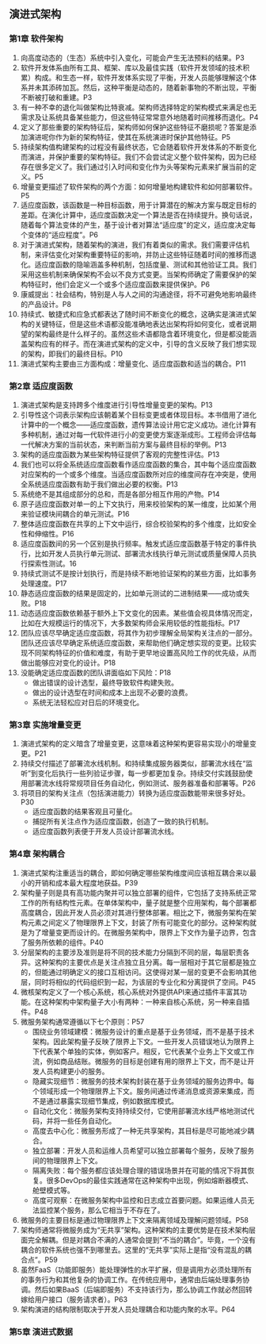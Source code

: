 ## 演进式架构

### 第1章 软件架构

1. 向高度动态的（生态）系统中引入变化，可能会产生无法预料的结果。P3
2. 软件开发体系由所有工具、框架、库以及最佳实践（软件开发领域的技术积累）构成。和生态一样，软件开发体系实现了平衡，开发人员能够理解这个体系并未其添砖加瓦。然后，这种平衡是动态的，随着新事物的不断出现，平衡不断被打破和重建。P3
3. 有一种不幸的退化叫做架构比特衰减。架构师选择特定的架构模式来满足也无需求及让系统具备某些能力，但这些特征常常意外地随着时间推移而退化。P4
4. 定义了那些重要的架构特征后，架构师如何保护这些特征不磨损呢？答案是添加演进呢你作为新的架构特征，使其在系统演进时保护其他特征。P5
5. 持续架构值构建架构的过程没有最终状态，它会随着软件开发体系的不断变化而演进，并保护重要的架构特征。我们不会尝试定义整个软件架构，因为已经存在很多定义了。我们通过引入时间和变化作为头等架构元素来扩展当前的定义。P5
6. 增量变更描述了软件架构的两个方面：如何增量地构建软件和如何部署软件。P5
7. 适应度函数，该函数是一种目标函数，用于计算潜在的解决方案与既定目标的差距。在演化计算中，适应度函数决定一个算法是否在持续提升。换句话说，随着每个算法变体的产生，基于设计者对算法“适应度”的定义，适应度决定每个变体的“适应程度”。P6
8. 对于演进式架构，随着架构的演进，我们有着类似的需求。我们需要评估机制，来评估变化对架构重要特征的影响，并防止这些特征随着时间的推移而退化。适应度函数的隐喻涵盖多种机制，包括度量、测试和其他验证工具。我们采用这些机制来确保架构不会以不良方式变更。当架构师确定了需要保护的架构特征时，他们会定义一个或多个适应度函数来提供保护。P6
9. 康威提出：社会结构，特别是人与人之间的沟通途径，将不可避免地影响最终的产品设计。P8
10. 持续式、敏捷式和应急式都表达了随时间不断变化的概念，这确实是演进式架构的关键特征，但是这些术语都没能准确地表达出架构将如何变化，或者说期望的架构最终是什么样子的。虽然这些术语都隐含着环境变化，但是都没能涵盖架构应有的样子。而在演进式架构的定义中，引导的含义反映了我们想实现的架构，即我们的最终目标。P10
11. 演进式架构主要由三方面构成：增量变化、适应度函数和适当的耦合。P11

### 第2章 适应度函数

1. 演进式架构是支持跨多个维度进行引导性增量变更的架构。P13
2. 引导性这个词表示架构应该朝着某个目标变更或者体现目标。本书借用了进化计算中的一个概念——适应度函数，遗传算法设计用它定义成功。进化计算有多种机制，通过对每一代软件进行小的变更使方案逐渐成形。工程师会评估每一代解决方案的当前状态，来判断当前方案与最终目标的举例。P13
3. 架构的适应度函数为某些架构特征提供了客观的完整性评估。P13
4. 我们也可以将全系统适应度函数看作适应度函数的集合，其中每个适应度函数对应架构的一个或多个维度。当适应度函数所对应的维度间存在冲突是，使用全系统适应度函数有助于我们做出必要的权衡。P13
5. 系统绝不是其组成部分的总和，而是各部分相互作用的产物。P14
6. 原子适应度函数对单一的上下文执行，用来校验架构的某一维度，比如某个用来验证模块间耦合的单元测试。P16
7. 整体适应度函数在共享的上下文中运行，综合校验架构的多个维度，比如安全性和伸缩性。P16
8. 适应度函数间的另一个区别是执行频率。触发式适应度函数基于特定的事件执行，比如开发人员执行单元测试、部署流水线执行单元测试或质量保障人员执行探索性测试。16
9. 持续式测试不是按计划执行，而是持续不断地验证架构的某些方面，比如事务处理速度。P17
10. 静态适应度函数的结果是固定的，比如单元测试的二进制结果——成功或失败。P18
11. 动态适应度函数依赖基于额外上下文变化的因素。某些值会视具体情况而定，比如在大规模运行的情况下，大多数架构师会采用较低的性能指标。P17
12. 团队应该尽早确定适应度函数，将其作为初步理解全局架构关注点的一部分。团队还应该尽早确定系统适应度函数，来帮助他们确定想实现的变更。比较实现不同架构特征的价值和难度，有助于更早地设置高风险工作的优先级，从而做出能够应对变化的设计。P18
13. 没能确定适应度函数的团队讲面临如下风险：P18
    * 做出错误的设计选型，最终导致软件构建失败。
    * 做出的设计选型在时间和成本上出现不必要的浪费。
    * 系统无法轻松应对日后的环境变化。

### 第3章 实施增量变更

1. 演进式架构的定义暗含了增量变更，这意味着这种架构更容易实现小的增量变更。P21
2. 持续交付描述了部署流水线机制。和持续集成服务器类似，部署流水线在“监听”到变化后执行一些列验证步骤，每一步都更加复杂。持续交付实践鼓励使用部署流水线将常规项目任务自动化，例如测试、服务器准备和部署等。P26
3. 将项目的架构关注点（包括演进能力）转换为适应度函数能带来很多好处。P30
    * 适应度函数的结果客观且可量化。
    * 捕捉所有关注点作为适应度函数，创造了一致的执行机制。
    * 适应度函数列表便于开发人员设计部署流水线。

### 第4章 架构耦合

1. 演进式架构注重适当的耦合，即如何确定哪些架构维度间应该相互耦合来以最小的开销和成本最大程度地获益。P39
2. 架构量子则是具有高功能内聚并可以独立部署的组件，它包括了支持系统正常工作的所有结构性元素。在单体架构中，量子就是整个应用架构，每个部署都高度耦合，因此开发人员必须对其进行整体部署。相比之下，微服务架构在架构元素之间定义了物理限界上下文，封装了所有可能变化的部分。这种架构就是为了增量变更而设计的。在微服务架构中，限界上下文作为量子边界，包含了服务所依赖的组件。P40
3. 分层架构的主要涉及准则是将不同的技术能力分隔到不同的层，每层职责各异。这种架构的主要优点是关注点独立且分离。每一层相对于其它层都是独立的，但能通过明确定义的接口互相访问。这使得对某一层的变更不会影响其他层，同时将相似的代码组织到一起，为该层的专业化和分离提供了空间。P45
4. 微核架构定义了一个核心系统，核心系统对外提供API来通过插件丰富其功能。在这种架构中架构量子大小有两种：一种来自核心系统，另一种来自插件。P48
5. 微服务架构通常遵循以下七个原则：P57
    * 围绕业务领域建模：微服务设计的重点是基于业务领域，而不是基于技术架构。因此架构量子反映了限界上下文。一些开发人员错误地认为限界上下代表某个单独的实体，例如客户。相反，它代表某个业务上下文或工作流，例如商品结账。微服务的目标是创建有用的限界上下文，而不是让开发人员构建更小的服务。
    * 隐藏实现细节：微服务的技术架构封装在基于业务领域的服务边界中。每个领域形成一个物理限界上下文。服务间通过传递消息或资源来集成，而不是通过暴露实现细节集成，例如数据库模式。
    * 自动化文化：微服务架构支持持续交付，它使用部署流水线严格地测试代码，并将一些任务自动化。
    * 高度去中心化：微服务形成了一种无共享架构，其目标是尽可能地减少耦合。
    * 独立部署：开发人员和运维人员希望可以独立部署每个服务，反映了服务间的物理限界上下文。
    * 隔离失败：每个服务都应该处理合理的错误场景并在可能的情况下将其恢复。很多DevOps的最佳实践通常在这种架构中出现，例如熔断器模式、舱壁模式等。
    * 高度可观察：在微服务架构中监控和日志成立首要问题。如果运维人员无法监控某个服务，那么它相当于不存在了。
6. 微服务的主要目标是通过物理限界上下文来隔离领域及理解问题领域。P58
7. 架构师通常将微服务成为“无共享”架构。这种架构的主要优势是在技术架构层面完全解耦。但是对耦合不满的人通常会提到“不当的耦合”。毕竟，一个没有耦合的软件系统也强不到哪里去。这里的“无共享”实际上是指“没有混乱的耦合点”。P59
8. 虽然FaaS（功能即服务）能处理弹性的水平扩展，但是调用方必须处理所有的事务行为和其他复杂的协调工作。在传统应用中，通常由后端处理事务协调。然后如果BaaS（后端即服务）不支持该行为，那么协调工作就必然回转嫁给用户接口（服务请求者）。P63
9. 架构演进的结构限制取决于开发人员处理耦合和功能内聚的水平。P64

### 第5章 演进式数据